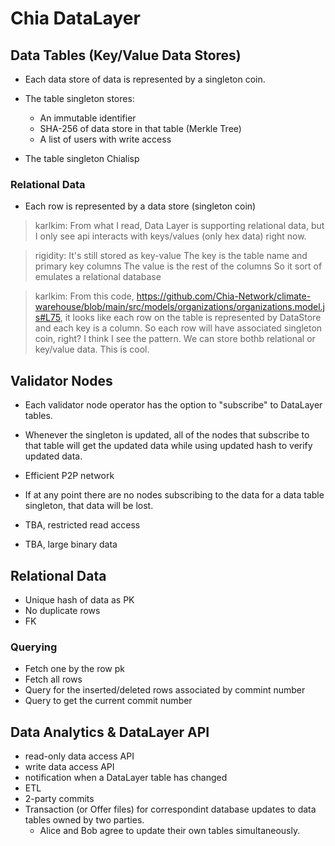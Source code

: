 # Chia DataLayer


## Data Tables (Key/Value Data Stores)
- Each data store of data is represented by a singleton coin.

- The table singleton stores:
    - An immutable identifier
    - SHA-256 of data store in that table (Merkle Tree)
    - A list of users with write access 

- The table singleton Chialisp

### Relational Data
- Each row is represented by a data store (singleton coin)

> karlkim: From what I read, Data Layer is supporting relational data, but I only see api interacts with keys/values (only hex data) right now.

> rigidity: It's still stored as key-value
The key is the table name and primary key columns
The value is the rest of the columns
So it sort of emulates a relational database

> karlkim: From this code, https://github.com/Chia-Network/climate-warehouse/blob/main/src/models/organizations/organizations.model.js#L75, it looks like each row on the table is represented by DataStore and each key is a column. So each row will have associated singleton coin, right?
I think I see the pattern. We can store bothb relational or key/value data. This is cool.

## Validator Nodes
- Each validator node operator has the option to "subscribe" to DataLayer tables.
- Whenever the singleton is updated, all of the nodes that subscribe to that table will get the updated data while using updated hash to verify updated data.
- Efficient P2P network
- If at any point there are no nodes subscribing to the data for a data table singleton, that data will be lost.

- TBA, restricted read access
- TBA, large binary data

## Relational Data
- Unique hash of data as PK
- No duplicate rows
- FK

### Querying
- Fetch one by the row pk
- Fetch all rows
- Query for the inserted/deleted rows associated by commint number
- Query to get the current commit number

## Data Analytics & DataLayer API
- read-only data access API
- write data access API
- notification when a DataLayer table has changed
- ETL
- 2-party commits
- Transaction (or Offer files) for correspondint database updates to data tables owned by two parties.
    - Alice and Bob agree to update their own tables simultaneously.







